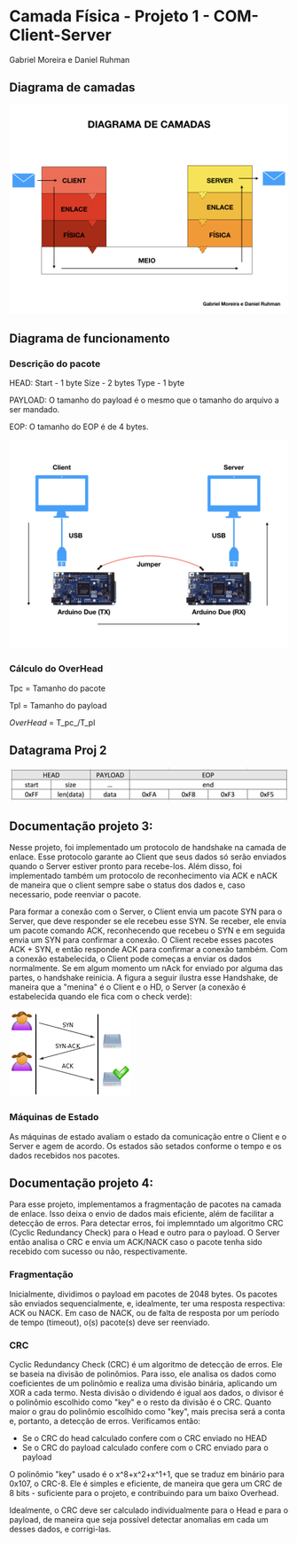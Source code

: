 # Camada Física - Projeto 1 - COM-Client-Server
Gabriel Moreira e Daniel Ruhman


## Diagrama de camadas

 ![Diagrama de camadas](images/final.001.jpeg)


## Diagrama de funcionamento
### Descrição do pacote
HEAD: 
Start - 1 byte
Size - 2 bytes
Type - 1 byte

PAYLOAD:
O tamanho do payload é o mesmo que o tamanho do arquivo a ser mandado.

EOP:
O tamanho do EOP é de 4 bytes.


 ![Diagrama de funcionamento](images/final.002.jpeg)
 
 ### Cálculo do OverHead
 
 Tpc = Tamanho do pacote
 
 Tpl = Tamanho do payload
 
 _OverHead_ = T_pc_/T_pl



## Datagrama Proj 2

 ![Datagrama](images/datagrama.png)

## Documentação projeto 3:

Nesse projeto, foi implementado um protocolo de handshake na camada de enlace.
Esse protocolo garante ao Client que seus dados só serão enviados quando o Server estiver
pronto para recebe-los.
Além disso, foi implementado também um protocolo de reconhecimento via ACK e nACK de maneira que o client sempre
 sabe o status dos dados e, caso necessario, pode reenviar o pacote.

 Para formar a conexão com o Server, o Client envia um pacote SYN para o Server, que deve responder se ele recebeu esse SYN. Se receber, ele envia um pacote comando ACK, reconhecendo que recebeu o SYN e em seguida envia um SYN para confirmar a conexão. O Client recebe esses pacotes ACK + SYN, e  então responde ACK para confirmar a conexão também. Com a conexão estabelecida, o Client pode começas a enviar os dados normalmente. Se em algum momento um nAck for enviado por alguma das partes, o handshake reinicia. A figura a seguir ilustra esse Handshake, de maneira que a "menina" é o Client e o HD, o Server (a conexão é estabelecida quando ele fica com o check verde):

![Datagrama](images/Handshake.png)

### Máquinas de Estado

As máquinas de estado avaliam o estado da comunicação entre  o Client e o Server e agem de acordo. Os estados são setados conforme o tempo e os dados recebidos nos pacotes.

## Documentação projeto 4:

Para esse projeto, implementamos a fragmentação de pacotes na camada de enlace. Isso deixa o envio de dados mais eficiente, além de facilitar a detecção de erros.
Para detectar erros, foi implemntado um algoritmo CRC (Cyclic Redundancy Check) para o Head e outro para o payload. O Server então analisa o CRC e envia um ACK/NACK caso o pacote tenha sido recebido com sucesso ou não, respectivamente.

### Fragmentação

Inicialmente, dividimos o payload em pacotes de 2048 bytes. Os pacotes são enviados sequencialmente, e, idealmente, ter uma resposta respectiva: ACK ou NACK.
Em caso de NACK, ou de falta de resposta por um período de tempo (timeout), o(s) pacote(s) deve ser reenviado.

### CRC

Cyclic Redundancy Check (CRC) é um algoritmo de detecção de erros. Ele se baseia na divisão de polinômios. Para isso, ele analisa os dados como coeficientes de um polinômio e realiza uma divisão binária, aplicando um XOR a cada termo. 
Nesta divisão o dividendo é igual aos dados, o divisor é o polinômio escolhido como "key" e o resto da divisão é o CRC. Quanto maior o grau do polinômio escolhido como "key", mais precisa será a conta e, portanto, a detecção de erros. Verificamos então:

* Se o CRC do head calculado confere com o CRC enviado no HEAD
* Se o CRC do payload calculado confere com o CRC enviado para o payload


O polinômio "key" usado é o x^8+x^2+x^1+1, que se traduz em binário para 0x107, o CRC-8. Ele é simples e eficiente, de maneira que gera um CRC de 8 bits - suficiente para o projeto, e contribuindo para um baixo Overhead.

Idealmente, o CRC deve ser calculado individualmente para o Head e para o payload, de maneira que seja possível detectar anomalias em cada um desses dados, e corrigi-las.
